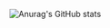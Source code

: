 ![Anurag's GitHub stats](https://github-readme-stats.vercel.app/api?username=shrairo&show_icons=true&theme=radical&count_private=true)
<!---
shrairo/shrairo is a ✨ special ✨ repository because its `README.md` (this file) appears on your GitHub profile.
You can click the Preview link to take a look at your changes.
--->
